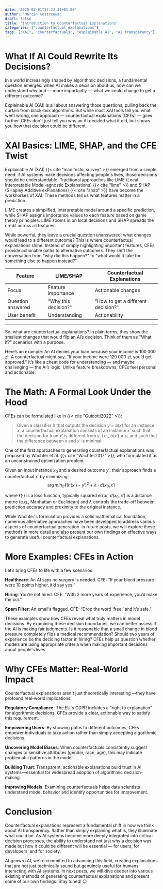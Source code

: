 ```yaml
---
date: '2025-03-01T17:23:11+01:00'
author: "Marcin Kostrzewa"
draft: false
title: 'Introduction to Counterfactual Explanations'
categories: ["counterfactual explanations"]
tags: ["XAI", "counterfactuals", "explainable AI", "AI transparency"]
---
```


# What If AI Could Rewrite Its Decisions?

In a world increasingly shaped by algorithmic decisions, a fundamental question emerges:
when AI makes a decision about us, how can we understand why and &mdash; more importantly &mdash; what we could change 
to get a different outcome?

Explainable AI (XAI) is all about answering those questions, pulling back the curtain from black-box algorithms. 
But while most XAI tools tell you what went wrong, one approach &mdash; counterfactual explanations (CFEs) &mdash; goes further.
CFEs don't just tell you why an AI decided what it did, but shows you how that decision could be different.

# XAI Basics: LIME, SHAP, and the CFE Twist

Explainable AI (XAI) {{< cite "manifesto, survey" >}} emerged from a simple need: if AI systems make decisions affecting people's lives, 
those decisions should be understandable. Traditional approaches like LIME (Local Interpretable Model-agnostic Explanations)
{{< cite "lime" >}} and SHAP (SHapley Additive exPlanations) {{< cite "shap" >}} have become the workhorses of XAI.
These methods tell us what features matter in a prediction.

LIME creates a simplified, interpretable model around a specific prediction, while SHAP assigns importance values to each feature based on game theory principles. 
LIME zooms in on local decisions and SHAP spreads the credit across all features.

While powerful, they leave a crucial question unanswered: what changes would lead to a different outcome?
This is where counterfactual explanations shine. Instead of simply highlighting important features, 
CFEs provide actionable paths to alternative outcomes. They shift the conversation from "why did this happen?" 
to "what would it take for something else to happen instead?"

Feature | LIME/SHAP | Counterfactual Explanations
--- | --- | ---
Focus | Feature importance | Actionable changes
Question answered | "Why this decision?" | "How to get a different decision?"
User benefit | Understanding | Actionability

---

So, what are counterfactual explanations? In plain terms, they show the smallest changes that would flip an AI’s decision. Think of them as "What if?" scenarios with a purpose. 

Here’s an example: An AI denies your loan because your income is 100 000 zł. A counterfactual might say, "If your income were 120 000 zł, you’d get approved." It’s like a cheat code for understanding &mdash; and maybe challenging &mdash; the AI’s logic. Unlike feature breakdowns, CFEs feel personal and actionable.


# The Math: A Formal Look Under the Hood

CFEs can be formulated like in {{< cite "Guidotti2022" >}}:

> Given a classifier $b$ that outputs the decision $y = b(x)$ for an instance $x$, a counterfactual explanation consists of an instance $x'$ such that the decision for $b$ on $x'$ is different from $y$, i.e., $b(x') \neq y$, and such that the difference between $x$ and $x'$ is minimal.

One of the first approaches to generating counterfactual explanations was proposed by Wachter et al. {{< cite "Wachter2017" >}}, who formulated it as an unconstrained optimization problem. 

Given an input instance $x_0$ and a desired outcome $y'$, their approach finds a counterfactual $x'$ by minimizing:
$$
\arg⁡min_{⁡x'}\ell\left(h(x')−y'\right)^2+\lambda\cdot d\left(x_0,x'\right)
$$

where $\ell(\cdot)$ is a loss function, typically squared error, $d(x_0, x')$ is a distance metric (e.g., Manhattan or Euclidean) and $\lambda$ controls the trade-off between prediction accuracy and proximity to the original instance.

While Wachter's formulation provides a solid mathematical foundation, numerous alternative approaches have been developed to address various aspects of counterfactual generation. In future posts, we will explore these methods in more detail and also present our own findings on effective ways to generate useful counterfactual explanations.

# More Examples: CFEs in Action

Let’s bring CFEs to life with a few scenarios:

**Healthcare**: An AI says no surgery is needed. CFE: “If your blood pressure were 10 points higher, it’d say yes.”

**Hiring**: You’re not hired. CFE: “With 2 more years of experience, you’d make the cut.”

**Spam Filter**: An email’s flagged. CFE: “Drop the word ‘free,’ and it’s safe.”

These examples show how CFEs reveal what truly matters in model decisions. By examining these decision boundaries,
we can better assess if the AI is making fair judgments. Is it reasonable that a small change in blood pressure 
completely flips a medical recommendation? Should two years of experience be the deciding factor in hiring? 
CFEs help us question whether models are using appropriate criteria when making important decisions about people's lives.

# Why CFEs Matter: Real-World Impact

Counterfactual explanations aren't just theoretically interesting &mdash;they have profound real-world implications:

**Regulatory Compliance**: The EU's GDPR includes a "right to explanation" for algorithmic decisions. CFEs provide a clear, actionable way to satisfy this requirement.

**Empowering Users**: By showing paths to different outcomes, CFEs empower individuals to take action rather than simply accepting algorithmic decisions.

**Uncovering Model Biases**: When counterfactuals consistently suggest changes to sensitive attributes (gender, race, age), this may indicate problematic patterns in the model.    

**Building Trust**: Transparent, actionable explanations build trust in AI systems&mdash;essential for widespread adoption of algorithmic decision-making.

**Improving Models**: Examining counterfactuals helps data scientists understand model behavior and identify opportunities for improvement.

# Conclusion

Counterfactual explanations represent a fundamental shift in how we think about AI transparency. 
Rather than simply explaining what is, they illuminate what could be.
As AI systems become more deeply integrated into critical decision processes, 
the ability to understand not just why a decision was made but how it could be different will
be essential &mdash; for users, for developers, and for society.

At genwro.AI, we're committed to advancing this field, creating explanations that are not 
just technically sound but genuinely useful for humans interacting with AI systems.
In next posts, we will dive deeper into various existing methods of generating counterfactual explanations and present some of our own findings.
Stay tuned! :wink:
